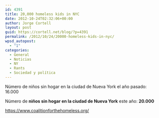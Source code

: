 ```yaml
---
id: 4391
title: 20,000 homeless kids in NYC
date: 2012-10-24T02:32:06+00:00
author: Jorge Cortell
layout: post
guid: https://cortell.net/blog/?p=4391
permalink: /2012/10/24/20000-homeless-kids-in-nyc/
wpsd_autopost:
  - "1"
categories:
  - General
  - Noticias
  - NY
  - Rants
  - Sociedad y polí­tica
---
```

Número de niños sin hogar en la ciudad de Nueva York el año pasado: 16.000

Número de **niños sin hogar en la ciudad de Nueva York** este año: **20.000**

<a title="https://www.coalitionforthehomeless.org/" href="https://www.coalitionforthehomeless.org/" target="_blank">https://www.coalitionforthehomeless.org/</a>